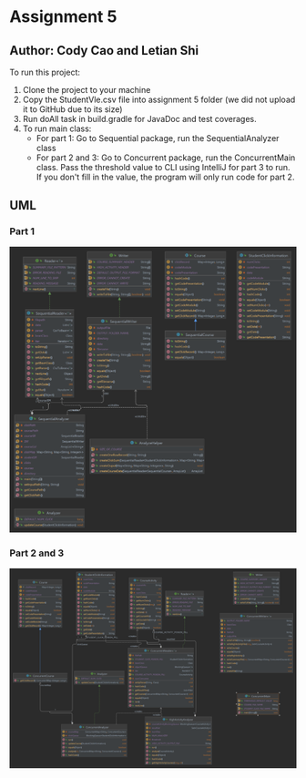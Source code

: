 # Assignment 5

## Author: Cody Cao and Letian Shi

To run this project: 
1. Clone the project to your machine
2. Copy the StudentVle.csv file into assignment 5 folder (we did not upload it to GitHub due to its size)
3. Run doAll task in build.gradle for JavaDoc and test coverages.
4. To run main class:
   - For part 1: Go to Sequential package, run the SequentialAnalyzer class
   - For part 2 and 3: Go to Concurrent package, run the ConcurrentMain class. Pass the threshold value to CLI using IntelliJ for part 3 to run. If you don't fill in the value, the program will only run code for part 2.

## UML
### Part 1
![UML for assignment 5 - Part 1](./Assignment5_Part1.png)

### Part 2 and 3
![UML for assignment 5 - Part 1](./Assignment5_Part2-3.png)